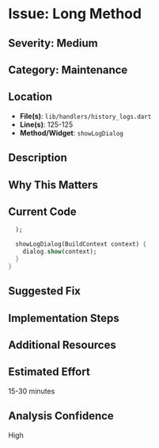 # Issue: Long Method

## Severity: Medium

## Category: Maintenance

## Location
- **File(s)**: `lib/handlers/history_logs.dart`
- **Line(s)**: 125-125
- **Method/Widget**: `showLogDialog`

## Description


## Why This Matters


## Current Code
```dart
  );

  showLogDialog(BuildContext context) {
    dialog.show(context);
  }
}
```

## Suggested Fix


## Implementation Steps


## Additional Resources


## Estimated Effort
15-30 minutes

## Analysis Confidence
High
